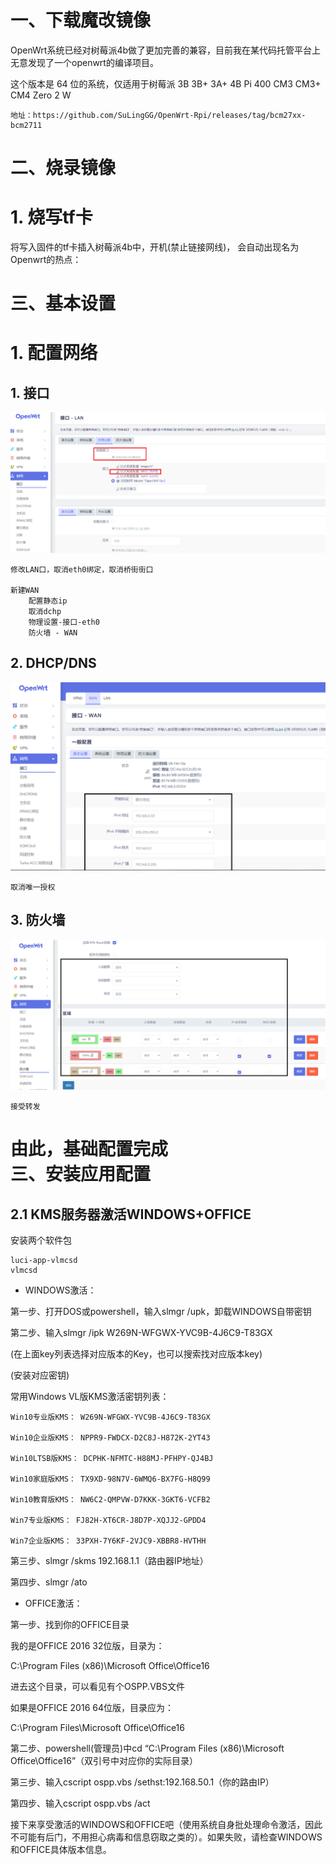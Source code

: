 一、下载魔改镜像
======
OpenWrt系统已经对树莓派4b做了更加完善的兼容，目前我在某代码托管平台上无意发现了一个openwrt的编译项目。

这个版本是 64 位的系统，仅适用于树莓派 3B 3B+ 3A+ 4B Pi 400 CM3 CM3+ CM4 Zero 2 W
    
    地址：https://github.com/SuLingGG/OpenWrt-Rpi/releases/tag/bcm27xx-bcm2711

二、烧录镜像
======

# 1. 烧写tf卡
将写入固件的tf卡插入树莓派4b中，开机(禁止链接网线)， 会自动出现名为Openwrt的热点：

三、基本设置
======
# 1. 配置网络

## 1. 接口
![image](https://raw.githubusercontent.com/erxiaowang417/Raspberry-Pi4B/main/OpenWrt/png/1-1.png)

    修改LAN口，取消eth0绑定，取消桥街街口

    新建WAN
        配置静态ip
        取消dchp
        物理设置-接口-eth0
        防火墙 - WAN
## 2. DHCP/DNS
![image](https://raw.githubusercontent.com/erxiaowang417/Raspberry-Pi4B/main/OpenWrt/png/1-3.png)

    取消唯一授权

## 3. 防火墙
![image](https://raw.githubusercontent.com/erxiaowang417/Raspberry-Pi4B/main/OpenWrt/png/1-4.png) 

    接受转发

由此，基础配置完成  
三、安装应用配置
======

## 2.1 KMS服务器激活WINDOWS+OFFICE
   
   安装两个软件包
   
    luci-app-vlmcsd
    vlmcsd

- WINDOWS激活：

第一步、打开DOS或powershell，输入slmgr /upk，卸载WINDOWS自带密钥

第二步、输入slmgr /ipk W269N-WFGWX-YVC9B-4J6C9-T83GX

(在上面key列表选择对应版本的Key，也可以搜索找对应版本key)

(安装对应密钥)

常用Windows VL版KMS激活密钥列表：

    Win10专业版KMS： W269N-WFGWX-YVC9B-4J6C9-T83GX

    Win10企业版KMS： NPPR9-FWDCX-D2C8J-H872K-2YT43

    Win10LTSB版KMS： DCPHK-NFMTC-H88MJ-PFHPY-QJ4BJ

    Win10家庭版KMS： TX9XD-98N7V-6WMQ6-BX7FG-H8Q99

    Win10教育版KMS： NW6C2-QMPVW-D7KKK-3GKT6-VCFB2

    Win7专业版KMS： FJ82H-XT6CR-J8D7P-XQJJ2-GPDD4

    Win7企业版KMS： 33PXH-7Y6KF-2VJC9-XBBR8-HVTHH
    
第三步、slmgr /skms 192.168.1.1（路由器IP地址）

第四步、slmgr /ato

- OFFICE激活：

第一步、找到你的OFFICE目录

我的是OFFICE 2016 32位版，目录为：

C:\Program Files (x86)\Microsoft Office\Office16

进去这个目录，可以看见有个OSPP.VBS文件

如果是OFFICE 2016 64位版，目录应为：

C:\Program Files\Microsoft Office\Office16

第二步、powershell(管理员)中cd “C:\Program Files (x86)\Microsoft Office\Office16”（双引号中对应你的实际目录）

第三步、输入cscript ospp.vbs /sethst:192.168.50.1（你的路由IP）

第四步、输入cscript ospp.vbs /act

接下来享受激活的WINDOWS和OFFICE吧（使用系统自身批处理命令激活，因此不可能有后门，不用担心病毒和信息窃取之类的）。如果失败，请检查WINDOWS和OFFICE具体版本信息。

